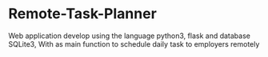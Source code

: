 # Remote-Task-Planner

Web application develop using the language python3, flask and database SQLite3, With as main function to schedule daily task to employers remotely

